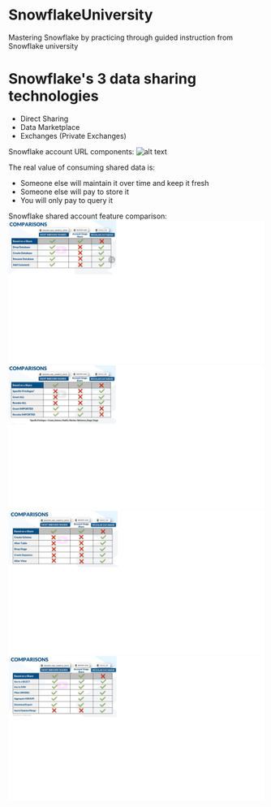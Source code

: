 # SnowflakeUniversity
Mastering Snowflake by practicing through guided instruction from Snowflake university

# Snowflake's 3 data sharing technologies
* Direct Sharing
* Data Marketplace
* Exchanges (Private Exchanges)

Snowflake account URL components:
![alt text](https://learn.snowflake.com/asset-v1:snowflake+X+X+type@asset+block@whats_in_url_aws_ca-central.png)


The real value of consuming shared data is:
* Someone else will maintain it over time and keep it fresh
* Someone else will pay to store it 
* You will only pay to query it


Snowflake shared account feature comparison:
![alt text](https://github.com/teja-goud-kandula/SnowflakeUniversity/blob/main/Sharing%2C%20Marketplace%2C%20%26%20Exchanges%20Workshop/images/Shared%20database%20sharing%20features.png)
![alt text](https://github.com/teja-goud-kandula/SnowflakeUniversity/blob/main/Sharing%2C%20Marketplace%2C%20%26%20Exchanges%20Workshop/images/Shared%20Database%20Grant%20Access%20Privilege%20comparison.png)
![alt text](https://github.com/teja-goud-kandula/SnowflakeUniversity/blob/main/Sharing%2C%20Marketplace%2C%20%26%20Exchanges%20Workshop/images/DDL%20commands%20for%20shared%20database.png)
![alt text](https://github.com/teja-goud-kandula/SnowflakeUniversity/blob/main/Sharing%2C%20Marketplace%2C%20%26%20Exchanges%20Workshop/images/SQL%20Commands%20comparison%20on%20shared%20database.png)